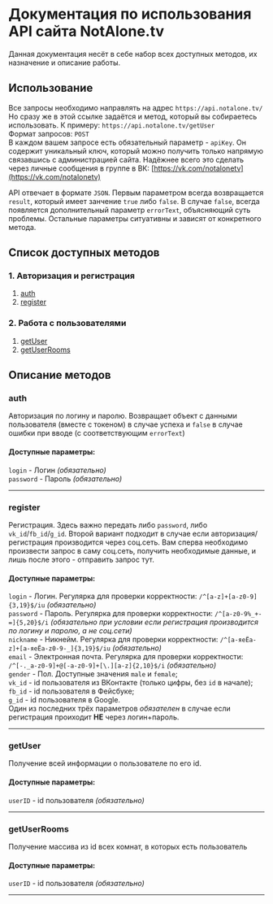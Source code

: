 # Документация по использования API сайта NotAlone.tv
Данная документация несёт в себе набор всех доступных методов, их назначение и описание работы.

## Использование
Все запросы необходимо направлять на адрес `https://api.notalone.tv/`  
Но сразу же в этой ссылке задаётся и метод, который вы собираетесь использовать. К примеру: `https://api.notalone.tv/getUser`  
Формат запросов: `POST`  
В каждом вашем запросе есть обязательный параметр - `apiKey`. Он содержит уникальный ключ, который можно получить только напрямую связавшись с администрацией сайта. Надёжнее всего это сделать через личные сообщения в группе в ВК: [https://vk.com/notalonetv](https://vk.com/notalonetv)  
  
API отвечает в формате `JSON`. Первым параметром всегда возвращается `result`, который имеет занчение `true` либо `false`. В случае `false`, всегда появляется дополнительный параметр `errorText`, объясняющий суть проблемы. Остальные параметры ситуативны и зависят от конкретного метода.

## Список доступных методов
### 1. Авторизация и регистрация
1. [auth](#auth)
1. [register](#register)
### 2. Работа с пользователями
1. [getUser](#getUser)
2. [getUserRooms](#getUserRooms)


## Описание методов

### auth <a name="auth"></a> 
Авторизация по логину и паролю. Возвращает объект с данными пользователя (вместе с токеном) в случае успеха и `false` в случае ошибки при вводе (с соответствующим `errorText`)
#### Доступные параметры:
`login` - Логин *(обязательно)*  
`password` - Пароль *(обязательно)*
***
### register <a name="register"></a> 
Регистрация. Здесь важно передать либо `password`, либо `vk_id`/`fb_id`/`g_id`. Второй вариант подходит в случае если авторизация/регистрация производится через соц.сеть. Вам сперва необходимо произвести запрос в саму соц.сеть, получить необходимые данные, и лишь после этого - отправить запрос тут.
#### Доступные параметры:
`login` - Логин. Регулярка для проверки корректности: `/^[a-z]+[a-z0-9]{3,19}$/iu` *(обязательно)*  
`password` - Пароль. Регулярка для проверки корректности: `/^[a-z0-9%_+-=]{5,20}$/i` *(обязательно при условии если регистрация производится по логину и паролю, а не соц.сети)*  
`nickname` - Никнейм. Регулярка для проверки корректности: `/^[а-яеЁa-z]+[а-яеЁa-z0-9-_]{3,19}$/iu` *(обязательно)*  
`email` - Электронная почта. Регулярка для проверки корректности: `/^[-._a-z0-9]+@[-a-z0-9]+[\.][a-z]{2,10}$/i` *(обязательно)*  
`gender` - Пол. Доступные значения `male` и `female`;  
`vk_id` - id пользователя из ВКонтакте (только цифры, без `id` в начале);  
`fb_id` - id пользователя в Фейсбуке;  
`g_id` - id пользователя в Google.  
Один из последних трёх параметров *обязателен* в случае если регистрация проиходит **НЕ** через логин+пароль.
***
### getUser <a name="getUser"></a> 
Получение всей информации о пользователе по его id.
#### Доступные параметры:
`userID` - id пользователя *(обязательно)*
***
### getUserRooms <a name="getUserRooms"></a> 
Получение массива из id всех комнат, в которых есть пользователь
#### Доступные параметры:
`userID` - id пользователя *(обязательно)*
***